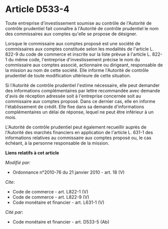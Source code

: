 # Article D533-4

Toute entreprise d'investissement soumise au contrôle de l'Autorité de contrôle prudentiel fait connaître à l'Autorité de
contrôle prudentiel le nom des commissaires aux comptes qu'elle se propose de désigner. 

Lorsque le commissaire aux comptes proposé est une société de commissaires aux comptes constituée selon les modalités de
l'article L. 822-9 du code de commerce et inscrite sur la liste prévue à l'article L. 822-1 du même code, l'entreprise
d'investissement précise le nom du commissaire aux comptes associé, actionnaire ou dirigeant, responsable de la mission au
nom de cette société. Elle informe l'Autorité de contrôle prudentiel de toute modification ultérieure de cette situation. 

Si l'Autorité de contrôle prudentiel l'estime nécessaire, elle peut demander des informations complémentaires par lettre
recommandée avec demande d'avis de réception adressée soit à l'entreprise concernée soit au commissaire aux comptes proposé.
Dans ce dernier cas, elle en informe l'établissement de crédit. Elle fixe dans sa demande d'informations complémentaires un
délai de réponse, lequel ne peut être inférieur à un mois. 

L'Autorité de contrôle prudentiel peut également recueillir auprès de l'Autorité des marchés financiers en application de
l'article L. 631-1 des informations relatives au commissaire aux comptes proposé ou, le cas échéant, à la personne
responsable de la mission.

**Liens relatifs à cet article**

_Modifié par_:

  - Ordonnance n°2010-76 du 21 janvier 2010 - art. 18 (V)

_Cite_:

  - Code de commerce - art. L822-1 (V)
  - Code de commerce - art. L822-9 (V)
  - Code monétaire et financier - art. L631-1 (V)

_Cité par_:

  - Code monétaire et financier - art. D533-5 (Ab)
